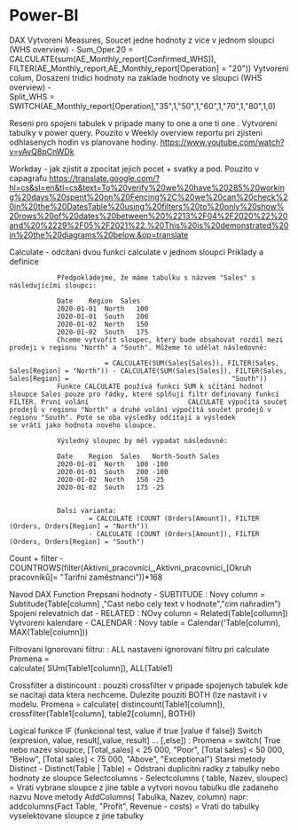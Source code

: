 # Power-BI

DAX
    Vytvoreni Measures, Soucet jedne hodnoty z vice v jednom sloupci (WHS overview) - 
        Sum_Oper.20 = CALCULATE(sum(AE_Monthly_report[Confirmed_WHS]), FILTER(AE_Monthly_report,AE_Monthly_report[Operation] = "20"))
    Vytvoreni colum, Dosazeni tridici hodnoty na zaklade hodnoty ve sloupci (WHS overview) -  
        Split_WHS = SWITCH(AE_Monthly_report[Operation],"35",1,"50",1,"60",1,"70",1,"80",1,0)
        
Reseni pro spojeni tabulek v pripade many to one a one ti one . Vytvoreni tabulky v power query.
        Pouzito v Weekly  overview reportu pri zjisteni odhlasenych hodin vs planovane hodiny.
        https://www.youtube.com/watch?v=vAvQ8pCnWDk

Workday - jak zjistit a zpocitat jejich pocet + svatky a pod.  Pouzito v capagrafu 
        https://translate.google.com/?hl=cs&sl=en&tl=cs&text=To%20verify%20we%20have%20285%20working%20days%20spent%20on%20Fencing%2C%20we%20can%20check%20in%20the%20DatesTable%20using%20filters%20to%20only%20show%20rows%20of%20dates%20between%20%2213%2F04%2F2020%22%20and%20%2229%2F05%2F2021%22.%20This%20is%20demonstrated%20in%20the%20diagrams%20below.&op=translate


Calculate - odcitani dvou funkci calculate v jednom sloupci 
            Priklady a definice
            

                Předpokládejme, že máme tabulku s názvem "Sales" s následujícími sloupci:

                Date	Region	Sales
                2020-01-01	North	100
                2020-01-01	South	200
                2020-01-02	North	150
                2020-01-02	South	175
                Chceme vytvořit sloupec, který bude obsahovat rozdíl mezi prodeji v regionu "North" a "South". Můžeme to udělat následovně:

                            = CALCULATE(SUM(Sales[Sales]), FILTER(Sales, Sales[Region] = "North")) - CALCULATE(SUM(Sales[Sales]), FILTER(Sales, Sales[Region] =                                         "South"))
                Funkce CALCULATE používá funkci SUM k sčítání hodnot sloupce Sales pouze pro řádky, které splňují filtr definovaný funkcí FILTER. První volání                         CALCULATE výpočítá součet prodejů v regionu "North" a druhé volání výpočítá součet prodejů v regionu "South". Poté se oba výsledky odčítají a výsledek                 se vrátí jako hodnota nového sloupce.

                Výsledný sloupec by měl vypadat následovně:

                Date	Region	Sales	North-South Sales
                2020-01-01	North	100	-100
                2020-01-01	South	200	-100
                2020-01-02	North	150	-25
                2020-01-02	South	175	-25
            
            
                Dalsi varianta:
                        = CALCULATE (COUNT (Orders[Amount]), FILTER (Orders, Orders[Region] = "North"))
                        - CALCULATE (COUNT (Orders[Amount]), FILTER (Orders, Orders[Region] = "South")
  
Count + filter - COUNTROWS(filter(Aktivni_pracovnici_,Aktivni_pracovnici_[Okruh pracovníků]= "Tarifní zaměstnanci"))*168




Navod DAX Function
    Prepsani hodnoty - SUBTITUDE            : Novy column = Subtitude(Table[column] ,"Cast nebo cely text v hodnote","cim nahradim")
    Spojeni relevatnich dat - RELATED       : NOvy column = Related(Table[collumn])
    Vytvoreni kalendare - CALENDAR          : Novy table = Calendar('Table[column), MAX(Table[column]))
    
Filtrovani
    Ignorovani filtru:                      : ALL nastaveni ignorovani filtru pri calculate
                        Promena =         
                            calculate(
                                SUm(Table1[column]),
                                ALL(Table1) 
                                
 Crossfilter a distincount                   : pouziti crossfilter v pripade spojenych tabulek kde se nacitaji data ktera nechceme. Dulezite pouziti BOTH (lze nastavit                                               i v modelu.
                        Promena = 
                            calculate(
                                distincount(Table1[column]),
                                crossfilter(Table1[column], table2[column],
                                BOTH))
    
Logical funkce
    IF (funkcional test, value if true [value if false])
    Switch (expresion, value, result[,value, result] ... [,else])  :   Promena = switch( True nebo nazev sloupce,
                                                                                    [Total_sales] < 25 000, "Poor",
                                                                                    [Total sales] < 50 000, "Below",
                                                                                    [Total sales] < 75 000, "Above",
                                                                                    "Exceptional")
Starsi metody                                                                                    
Distinct - Distinct(Table | Table)                          = Odstrani duplicitni radky z tabulky nebo hodnoty ze sloupce
Selectcolumns -  Selectcolumns ( table, Nazev, sloupec)     = Vrati vybrane sloupce z jine table a vytvori novou tabulku dle zadaneho nazvu
Nove metody 
AddColumns( Tabulka, Nazev, column)  napr: addcolumns(Fact Table, "Profit", Revenue - costs)   = Vrati do tabulky vyselektovane sloupce z jine tabulky

                                                                                 
